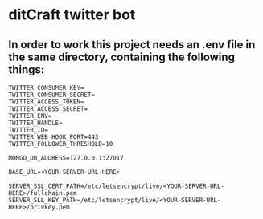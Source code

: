 # ditCraft twitter bot

## In order to work this project needs an .env file in the same directory, containing the following things:
```
TWITTER_CONSUMER_KEY=
TWITTER_CONSUMER_SECRET=
TWITTER_ACCESS_TOKEN=
TWITTER_ACCESS_SECRET=
TWITTER_ENV=
TWITTER_HANDLE=
TWITTER_ID=
TWITTER_WEB_HOOK_PORT=443
TWITTER_FOLLOWER_THRESHOLD=10

MONGO_DB_ADDRESS=127.0.0.1:27017

BASE_URL=<YOUR-SERVER-URL-HERE>

SERVER_SSL_CERT_PATH=/etc/letsencrypt/live/<YOUR-SERVER-URL-HERE>/fullchain.pem
SERVER_SLL_KEY_PATH=/etc/letsencrypt/live/<YOUR-SERVER-URL-HERE>/privkey.pem
```